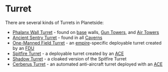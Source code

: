 # Turret

There are several kinds of Turrets in Planetside:

- [Phalanx Wall Turret](../items/Phalanx.md) - found on
  [base](../locations/Facilities.md) walls,
  [Gun Towers](../locations/Gun_tower.md), and
  [Air Towers](../locations/Air_tower.md)
- [Ancient Sentry Turret](../items/Ancient_Sentry_Turret.md) - found in all
  [Caverns](../locations/Caverns.md)
- [One-Manned Field Turret](../weapons/One-Manned_Field_Turret.md) - an
  [empire](Empire.md)-specific deployable turret created by an
  [FDU](../weapons/Field_Deployment_Unit.md)
- [Spitfire Turret](../weapons/Adaptive_Construction_Engine.md#spitfire-turret) -
  a deployable turret created by an
  [ACE](../weapons/Adaptive_Construction_Engine.md)
- [Shadow Turret](../weapons/Shadow_Turret.md) - a cloaked version of the
  Spitfire Turret
- [Cerberus Turret](../weapons/Cerberus_Turret.md) - an automated anti-aircraft
  turret deployed with an [ACE](../weapons/Adaptive_Construction_Engine.md)

